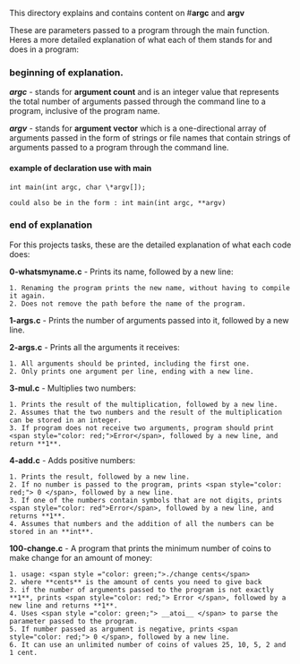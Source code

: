 This directory explains and contains content on  #__argc__ and __argv__


These are parameters passed to a program through the main function. Heres a more detailed explanation of what each of them stands for and does in a program: 




### beginning of explanation.

***argc*** - stands for **argument count** and is an integer value that represents the total number of arguments passed through the command line to a program, inclusive of the program name.

___argv___ - stands for __argument vector__ which is a one-directional array of arguments passed in the form of strings or file names that contain strings of arguments passed to a program through the command line.


#### **example of declaration use with main**

	int main(int argc, char \*argv[]);

	could also be in the form : int main(int argc, **argv)


### end of explanation





For this projects tasks, these are the detailed explanation of what each code does:

__0-whatsmyname.c__ - Prints its name, followed by a new line:

	1. Renaming the program prints the new name, without having to compile it again.
	2. Does not remove the path before the name of the program.


__1-args.c__ - Prints the number of arguments passed into it, followed by a new line.

__2-args.c__ - Prints all the arguments it receives:
	
	1. All arguments should be printed, including the first one.
	2. Only prints one argument per line, ending with a new line.


__3-mul.c__ - Multiplies two numbers: 

	1. Prints the result of the multiplication, followed by a new line.
	2. Assumes that the two numbers and the result of the multiplication can be stored in an integer.
	3. If program does not receive two arguments, program should print <span style="color: red;">Error</span>, followed by a new line, and return **1**.


__4-add.c__ - Adds positive numbers:

	1. Prints the result, followed by a new line.
	2. If no number is passed to the program, prints <span style="color: red;"> 0 </span>, followed by a new line.
	3. If one of the numbers contain symbols that are not digits, prints <span style="color: red">Error</span>, followed by a new line, and returns **1**.
	4. Assumes that numbers and the addition of all the numbers can be stored in an **int**.


**100-change.c** - A program that prints the minimum number of coins to make change for an amount of money: 

	1. usage: <span style ="color: green;">./change cents</span>
	2. where **cents** is the amount of cents you need to give back
	3. if the number of arguments passed to the program is not exactly **1**, prints <span style="color: red;"> Error </span>, followed by a new line and returns **1**.
	4. Uses <span style ="color: green;"> __atoi__ </span> to parse the parameter passed to the program.
	5. If number passed as argument is negative, prints <span style="color: red;"> 0 </span>, followed by a new line.
	6. It can use an unlimited number of coins of values 25, 10, 5, 2 and 1 cent.		
